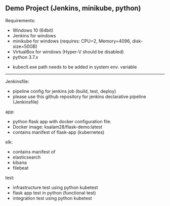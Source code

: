 Demo Project (Jenkins, minikube, python)
----------------------------------------
Requirements: 
- Windows 10 (64bit)
- Jenkins for windows
- minikube for windows (requires: CPU=2, Memory=4096, disk-size=50GB)
- VirtualBox for windows (Hyper-V should be disabled)
- python 3.7.x

* kubeclt.exe path needs to be added in system env. variable
-------------------------------

Jenkinsfile: 
- pipeline config for jenkins job (build, test, deploy)
- please use this github repository for jenkins declarative pipeline (Jenkinsfile) 

app: 
- python flask app with docker configuration file.
- Docker image: ksalam28/flask-demo:latest
- contains manifest of flask-app (kubernetes)
     
elk: 
- contains manifest of
- elasticsearch
- kibana
- filebeat

test: 
- infrastructure test using python kubetest 
- flask app test in python (functional test)
- integration test using python kubetest

